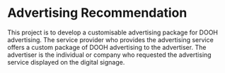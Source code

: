 # Advertising Recommendation

This project is to develop a customisable advertising package for DOOH advertising. The service provider who provides the advertising service offers a custom package of DOOH advertising to the advertiser. The advertiser is the individual or company who requested the advertising service displayed on the digital signage.
